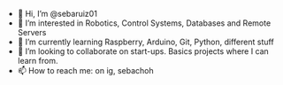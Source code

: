 - 👋 Hi, I’m @sebaruiz01
- 👀 I’m interested in Robotics, Control Systems, Databases and Remote Servers
- 🌱 I’m currently learning Raspberry, Arduino, Git, Python, different stuff  
- 💞️ I’m looking to collaborate on start-ups. Basics projects where I can learn from.  
- 📫 How to reach me: on ig, sebachoh

<!---
sebaruiz01/sebaruiz01 is a ✨ special ✨ repository because its `README.md` (this file) appears on your GitHub profile.
You can click the Preview link to take a look at your changes.
--->

